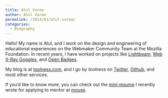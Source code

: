 ```yaml
---
title: Atul Varma
author: Atul Varma
permalink: /2014/01/atul-varma/
categories:
  - Biography
---
```

Hello! My name is Atul, and I work on the design and engineering of educational experiences on the Webmaker Community Team at the Mozilla Foundation. In recent years, I have worked on projects like [Lightbeam][1], [Web X-Ray Goggles][2], and [Open Badges][3].

My blog is at [toolness.com][4], and I go by *toolness* on [Twitter][5], [Github][6], and most other services.

If you&#8217;d like to know more, you can check out the [mini resume][7] I recently wrote for applying to mentor at [mouse][8].

 [1]: http://www.mozilla.org/en-US/lightbeam/
 [2]: https://goggles.webmaker.org/
 [3]: http://openbadges.org/
 [4]: http://toolness.com
 [5]: http://twitter.com/toolness
 [6]: http://github.com/toolness
 [7]: https://gist.github.com/toolness/8419671
 [8]: http://mouse.org
